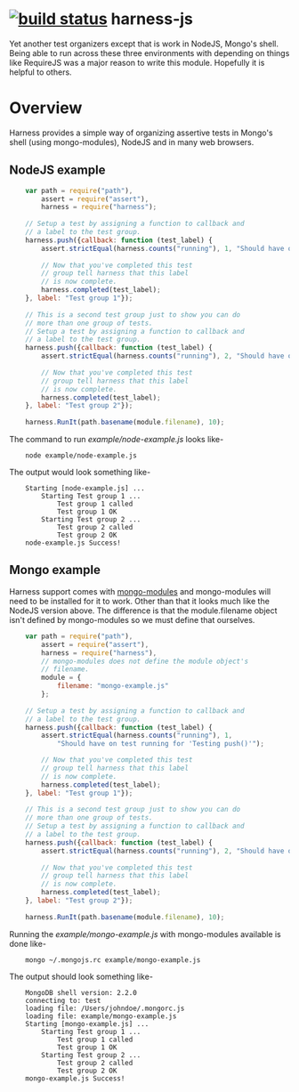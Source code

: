 [![build status](https://secure.travis-ci.org/rsdoiel/harness-js.png)](http://travis-ci.org/rsdoiel/harness-js)
harness-js
==========

Yet another test organizers except that is work in NodeJS, Mongo's shell.  Being able to run across these three environments with depending on things like RequireJS was a major reason to write this module. Hopefully it is helpful to others.

# Overview

Harness provides a simple way of organizing assertive tests in Mongo's shell
(using mongo-modules), NodeJS and in many web browsers.

## NodeJS example

```JavaScript
	var path = require("path"),
		assert = require("assert"),
		harness = require("harness");
	
	// Setup a test by assigning a function to callback and
	// a label to the test group.
	harness.push({callback: function (test_label) {
		assert.strictEqual(harness.counts("running"), 1, "Should have on test running for 'Testing push()'");
	
		// Now that you've completed this test
		// group tell harness that this label
		// is now complete.
		harness.completed(test_label);
	}, label: "Test group 1"});
	
	// This is a second test group just to show you can do
	// more than one group of tests.
	// Setup a test by assigning a function to callback and
	// a label to the test group.
	harness.push({callback: function (test_label) {
		assert.strictEqual(harness.counts("running"), 2, "Should have on test running for 'Testing push()'");
	
		// Now that you've completed this test
		// group tell harness that this label
		// is now complete.
		harness.completed(test_label);
	}, label: "Test group 2"});
	
	harness.RunIt(path.basename(module.filename), 10);
```

The command to run *example/node-example.js* looks like-

```shell
	node example/node-example.js
```

The output would look something like-

```shell
	Starting [node-example.js] ...
		Starting Test group 1 ...
			Test group 1 called
			Test group 1 OK
		Starting Test group 2 ...
			Test group 2 called
			Test group 2 OK
	node-example.js Success!
```

## Mongo example

Harness support comes with [mongo-modules](git@github.com:rsdoiel/mongo-modules) and mongo-modules will need to be installed for it to work. Other
than that it looks much like the NodeJS version above. The difference is
that the module.filename object isn't defined by mongo-modules so we must
define that ourselves.

```JavaScript
	var path = require("path"),
		assert = require("assert"),
		harness = require("harness"),
		// mongo-modules does not define the module object's
		// filename.
		module = {
			filename: "mongo-example.js"
		};
	
	// Setup a test by assigning a function to callback and
	// a label to the test group.
	harness.push({callback: function (test_label) {
		assert.strictEqual(harness.counts("running"), 1,
			"Should have on test running for 'Testing push()'");

		// Now that you've completed this test
		// group tell harness that this label
		// is now complete.
		harness.completed(test_label);
	}, label: "Test group 1"});
	
	// This is a second test group just to show you can do
	// more than one group of tests.
	// Setup a test by assigning a function to callback and
	// a label to the test group.
	harness.push({callback: function (test_label) {
		assert.strictEqual(harness.counts("running"), 2, "Should have on test running for 'Testing push()'");
	
		// Now that you've completed this test
		// group tell harness that this label
		// is now complete.
		harness.completed(test_label);
	}, label: "Test group 2"});
	
	harness.RunIt(path.basename(module.filename), 10);
```

Running the *example/mongo-example.js* with mongo-modules available is done like-

```shell
	mongo ~/.mongojs.rc example/mongo-example.js
```

The output should look something like-

```shell
	MongoDB shell version: 2.2.0
	connecting to: test
	loading file: /Users/johndoe/.mongorc.js
	loading file: example/mongo-example.js
	Starting [mongo-example.js] ...
		Starting Test group 1 ...
			Test group 1 called
			Test group 1 OK
		Starting Test group 2 ...
			Test group 2 called
			Test group 2 OK
	mongo-example.js Success!
```